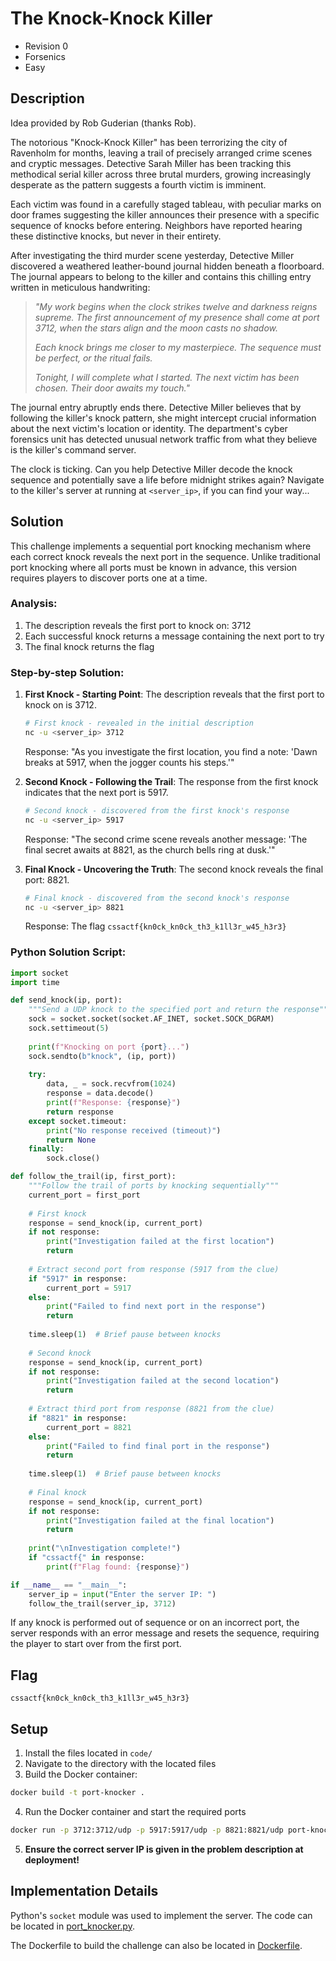 # The Knock-Knock Killer

* Revision 0
* Forsenics
* Easy

## Description

Idea provided by Rob Guderian (thanks Rob).

The notorious "Knock-Knock Killer" has been terrorizing the city of Ravenholm for months, leaving a trail of precisely arranged crime scenes and cryptic messages. Detective Sarah Miller has been tracking this methodical serial killer across three brutal murders, growing increasingly desperate as the pattern suggests a fourth victim is imminent.

Each victim was found in a carefully staged tableau, with peculiar marks on door frames suggesting the killer announces their presence with a specific sequence of knocks before entering. Neighbors have reported hearing these distinctive knocks, but never in their entirety.

After investigating the third murder scene yesterday, Detective Miller discovered a weathered leather-bound journal hidden beneath a floorboard. The journal appears to belong to the killer and contains this chilling entry written in meticulous handwriting:

> *"My work begins when the clock strikes twelve and darkness reigns supreme. The first announcement of my presence shall come at port 3712, when the stars align and the moon casts no shadow.*
> 
> *Each knock brings me closer to my masterpiece. The sequence must be perfect, or the ritual fails.*
> 
> *Tonight, I will complete what I started. The next victim has been chosen. Their door awaits my touch."*

The journal entry abruptly ends there. Detective Miller believes that by following the killer's knock pattern, she might intercept crucial information about the next victim's location or identity. The department's cyber forensics unit has detected unusual network traffic from what they believe is the killer's command server.

The clock is ticking. Can you help Detective Miller decode the knock sequence and potentially save a life before midnight strikes again? Navigate to the killer's server at running at `<server_ip>`, if you can find your way...

## Solution

This challenge implements a sequential port knocking mechanism where each correct knock reveals the next port in the sequence. Unlike traditional port knocking where all ports must be known in advance, this version requires players to discover ports one at a time.

### Analysis:
1. The description reveals the first port to knock on: 3712
2. Each successful knock returns a message containing the next port to try
3. The final knock returns the flag

### Step-by-step Solution:

1. **First Knock - Starting Point**:
   The description reveals that the first port to knock on is 3712.

   ```bash
   # First knock - revealed in the initial description
   nc -u <server_ip> 3712
   ```
   
   Response: "As you investigate the first location, you find a note: 'Dawn breaks at 5917, when the jogger counts his steps.'"

2. **Second Knock - Following the Trail**:
   The response from the first knock indicates that the next port is 5917.

   ```bash
   # Second knock - discovered from the first knock's response
   nc -u <server_ip> 5917
   ```
   
   Response: "The second crime scene reveals another message: 'The final secret awaits at 8821, as the church bells ring at dusk.'"

3. **Final Knock - Uncovering the Truth**:
   The second knock reveals the final port: 8821.

   ```bash
   # Final knock - discovered from the second knock's response
   nc -u <server_ip> 8821
   ```
   
   Response: The flag `cssactf{kn0ck_kn0ck_th3_k1ll3r_w45_h3r3}`

### Python Solution Script:
```python
import socket
import time

def send_knock(ip, port):
    """Send a UDP knock to the specified port and return the response"""
    sock = socket.socket(socket.AF_INET, socket.SOCK_DGRAM)
    sock.settimeout(5)
    
    print(f"Knocking on port {port}...")
    sock.sendto(b"knock", (ip, port))
    
    try:
        data, _ = sock.recvfrom(1024)
        response = data.decode()
        print(f"Response: {response}")
        return response
    except socket.timeout:
        print("No response received (timeout)")
        return None
    finally:
        sock.close()

def follow_the_trail(ip, first_port):
    """Follow the trail of ports by knocking sequentially"""
    current_port = first_port
    
    # First knock
    response = send_knock(ip, current_port)
    if not response:
        print("Investigation failed at the first location")
        return
    
    # Extract second port from response (5917 from the clue)
    if "5917" in response:
        current_port = 5917
    else:
        print("Failed to find next port in the response")
        return
    
    time.sleep(1)  # Brief pause between knocks
    
    # Second knock
    response = send_knock(ip, current_port)
    if not response:
        print("Investigation failed at the second location")
        return
    
    # Extract third port from response (8821 from the clue)
    if "8821" in response:
        current_port = 8821
    else:
        print("Failed to find final port in the response")
        return
    
    time.sleep(1)  # Brief pause between knocks
    
    # Final knock
    response = send_knock(ip, current_port)
    if not response:
        print("Investigation failed at the final location")
        return
    
    print("\nInvestigation complete!")
    if "cssactf{" in response:
        print(f"Flag found: {response}")

if __name__ == "__main__":
    server_ip = input("Enter the server IP: ")
    follow_the_trail(server_ip, 3712)
```

If any knock is performed out of sequence or on an incorrect port, the server responds with an error message and resets the sequence, requiring the player to start over from the first port.

## Flag

`cssactf{kn0ck_kn0ck_th3_k1ll3r_w45_h3r3}`

## Setup

1. Install the files located in `code/`
2. Navigate to the directory with the located files
3. Build the Docker container:
```bash
docker build -t port-knocker .
```
4. Run the Docker container and start the required ports
```bash
docker run -p 3712:3712/udp -p 5917:5917/udp -p 8821:8821/udp port-knocker
```
5. **Ensure the correct server IP is given in the problem description at deployment!**

## Implementation Details

Python's `socket` module was used to implement the server. The code can be located in [port_knocker.py](./code/port_knocker.py).

The Dockerfile to build the challenge can also be located in [Dockerfile](./code/Dockerfile).